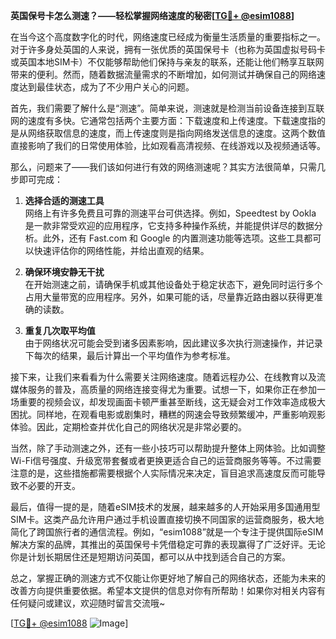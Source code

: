 **英国保号卡怎么测速？——轻松掌握网络速度的秘密[[TG💪+ @esim1088](https://t.me/s/esim1088)]**

在当今这个高度数字化的时代，网络速度已经成为衡量生活质量的重要指标之一。对于许多身处英国的人来说，拥有一张优质的英国保号卡（也称为英国虚拟号码卡或英国本地SIM卡）不仅能够帮助他们保持与亲友的联系，还能让他们畅享互联网带来的便利。然而，随着数据流量需求的不断增加，如何测试并确保自己的网络速度达到最佳状态，成为了不少用户关心的问题。

首先，我们需要了解什么是“测速”。简单来说，测速就是检测当前设备连接到互联网的速度有多快。它通常包括两个主要方面：下载速度和上传速度。下载速度指的是从网络获取信息的速度，而上传速度则是指向网络发送信息的速度。这两个数值直接影响了我们的日常使用体验，比如观看高清视频、在线游戏以及视频通话等。

那么，问题来了——我们该如何进行有效的网络测速呢？其实方法很简单，只需几步即可完成：

1. **选择合适的测速工具**  
   网络上有许多免费且可靠的测速平台可供选择。例如，Speedtest by Ookla 是一款非常受欢迎的应用程序，它支持多种操作系统，并能提供详尽的数据分析。此外，还有 Fast.com 和 Google 的内置测速功能等选项。这些工具都可以快速评估你的网络性能，并给出直观的结果。

2. **确保环境安静无干扰**  
   在开始测速之前，请确保手机或其他设备处于稳定状态下，避免同时运行多个占用大量带宽的应用程序。另外，如果可能的话，尽量靠近路由器以获得更准确的读数。

3. **重复几次取平均值**  
   由于网络状况可能会受到诸多因素影响，因此建议多次执行测速操作，并记录下每次的结果，最后计算出一个平均值作为参考标准。

接下来，让我们来看看为什么需要关注网络速度。随着远程办公、在线教育以及流媒体服务的普及，高质量的网络连接变得尤为重要。试想一下，如果你正在参加一场重要的视频会议，却发现画面卡顿严重甚至断线，这无疑会对工作效率造成极大困扰。同样地，在观看电影或剧集时，糟糕的网速会导致频繁缓冲，严重影响观影体验。因此，定期检查并优化自己的网络状况是非常必要的。

当然，除了手动测速之外，还有一些小技巧可以帮助提升整体上网体验。比如调整Wi-Fi信号强度、升级宽带套餐或者更换更适合自己的运营商服务等等。不过需要注意的是，这些措施都需要根据个人实际情况来决定，盲目追求高速度反而可能导致不必要的开支。

最后，值得一提的是，随着eSIM技术的发展，越来越多的人开始采用多国通用型SIM卡。这类产品允许用户通过手机设置直接切换不同国家的运营商服务，极大地简化了跨国旅行者的通信流程。例如，“esim1088”就是一个专注于提供国际eSIM解决方案的品牌，其推出的英国保号卡凭借稳定可靠的表现赢得了广泛好评。无论你是计划长期居住还是短期访问英国，都可以从中找到适合自己的方案。

总之，掌握正确的测速方式不仅能让你更好地了解自己的网络状态，还能为未来的改善方向提供重要依据。希望本文提供的信息对你有所帮助！如果你对相关内容有任何疑问或建议，欢迎随时留言交流哦~ 

[[TG💪+ @esim1088](https://t.me/s/esim1088) ![Image](https://i.postimg.cc/4NQfJmqS/Snipaste-2025-05-13-00-14-12.png)]